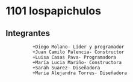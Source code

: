# 1101 lospapichulos

## Integrantes
              +Diego Molano- Líder y programador
              +Juan Camilo Palencia- Constructor
              +Luisa Casas Pava- Programadora 
              +María Lucia Mariño- Constructora
              +Sarah Suarez- Diseñadora 
              +Maria Alejandra Torres- Diseñadora
